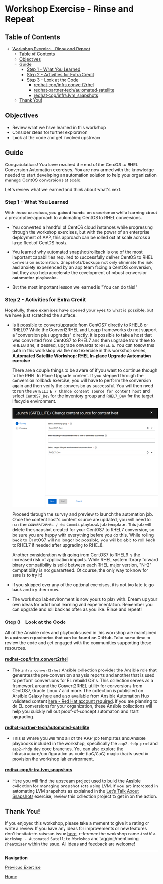 # Workshop Exercise - Rinse and Repeat

## Table of Contents

- [Workshop Exercise - Rinse and Repeat](#workshop-exercise---rinse-and-repeat)
  - [Table of Contents](#table-of-contents)
  - [Objectives](#objectives)
  - [Guide](#guide)
    - [Step 1 - What You Learned](#step-1---what-you-learned)
    - [Step 2 - Activities for Extra Credit](#step-2---activities-for-extra-credit)
    - [Step 3 - Look at the Code](#step-3---look-at-the-code)
      - [redhat-cop/infra.convert2rhel](#redhat-copinfraconvert2rhel)
      - [redhat-partner-tech/automated-satellite](#redhat-partner-techautomated-satellite)
      - [redhat-cop/infra.lvm_snapshots](#redhat-copinfralvm_snapshots)
  - [Thank You!](#thank-you)

## Objectives

* Review what we have learned in this workshop
* Consider ideas for further exploration
* Look at the code and get involved upstream

## Guide

Congratulations! You have reached the end of the CentOS to RHEL Conversion Automation exercises. You are now armed with the knowledge needed to start developing an automation solution to help your organization manage CentOS conversions at scale.

Let's review what we learned and think about what's next.

### Step 1 - What You Learned

With these exercises, you gained hands-on experience while learning about a prescriptive approach to automating CentOS to RHEL conversions.

- You converted a handful of CentOS cloud instances while progressing through the workshop exercises, but with the power of an enterprise deployment of AAP, this approach can be rolled out at scale across a large fleet of CentOS hosts.

- You learned why automated snapshot/rollback is one of the most important capabilities required to successfully deliver CentOS to RHEL conversion automation. Snapshots/backups not only eliminate the risk and anxiety experienced by an app team facing a CentOS conversion, but they also help accelerate the development of robust conversion automation playbooks.

- But the most important lesson we learned is "You can do this!"

### Step 2 - Activities for Extra Credit

Hopefully, these exercises have opened your eyes to what is possible, but we have just scratched the surface.

- Is it possible to convert/upgrade from CentOS7 directly to RHEL8 or RHEL9? While the Convert2RHEL and Leapp frameworks do not support a "conversion plus upgrades" directly, it is possible to take a host that was converted from CentOS7 to RHEL7 and then upgrade from there to RHEL8 and, if desired, upgrade onwards to RHEL 9. You can follow this path in this workshop via the next exercise in this workshop series, **Automated Satellite Workshop: RHEL In-place Upgrade Automation exercise**

  There are a couple things to be aware of if you want to continue through to the RHEL In Place Upgrade content. If you stepped through the conversion rollback exercise, you will have to perform the conversion again and then verify the conversion as successful. You will then need to run the `SATELLITE / Change content source for content host` and select `CentOS7_Dev` for the inventory group and `RHEL7_Dev` for the target lifecycle environment.
  
    ![Satellite Change content source for content host](images/content_host_change_source_survey.png)

  Proceed through the survey and preview to launch the automation job. Once the content host's content source are updated, you will need to run the `CONVERT2RHEL / 04 Commit` playbook job template. This job will delete the snapshot created for your CentOS7 to RHEL7 conversion, so be sure you are happy with everything before you do this. While rolling back to CentOS7 will no longer be possible, you will be able to roll back to RHEL7 if needed after upgrading to RHEL8.

  Another consideration with going from CentOS7 to RHEL9 is the increased risk of application impacts. While RHEL system library forward binary compatibility is solid between each RHEL major version, "N+2" compatibility is not guaranteed. Of course, the only way to know for sure is to try it!

- If you skipped over any of the optional exercises, it is not too late to go back and try them now.

- The workshop lab environment is now yours to play with. Dream up your own ideas for additional learning and experimentation. Remember you can upgrade and roll back as often as you like. Rinse and repeat!

### Step 3 - Look at the Code

All of the Ansible roles and playbooks used in this workshop are maintained in upstream repositories that can be found on GitHub. Take some time to review the code and get engaged with the communities supporting these resources.

#### [redhat-cop/infra.convert2rhel](https://github.com/redhat-cop/infra.convert2rhel)

- The `infra.convert2rhel` Ansible collection provides the Ansible role that generates the pre-conversion analysis reports and another that is used to perform conversions for EL rebuild OS's. This collection serves as a framework around the Convert2RHEL utility for conversions from CentOS7, Oracle Linux 7 and more. The collection is published on Ansible Galaxy [here](https://galaxy.ansible.com/ui/repo/published/infra/convert2rhel/) and also available from Ansible Automation Hub validated content [here - Red Hat account required](https://console.redhat.com/ansible/automation-hub/repo/validated/infra/convert2rhel/). If you are planning to do EL conversions for your organization, these Ansible collections will help you quickly roll out proof-of-concept automation and start upgrading.

#### [redhat-partner-tech/automated-satellite](https://github.com/redhat-partner-tech/automated-satellite)

- This is where you will find all of the AAP job templates and Ansible playbooks included in the workshop, specifically the `aap2-rhdp-prod` and `aap2-rhdp-dev` code branches. You can also explore the infrastructure/configuration as code (IaC/CaC) magic that is used to provision the workshop lab environment.

#### [redhat-cop/infra.lvm_snapshots](https://github.com/redhat-cop/infra.lvm_snapshots)

- Here you will find the upstream project used to build the Ansible collection for managing snapshot sets using LVM. If you are interested in automating LVM snapshots as explained in the [Let's Talk About Snapshots](../2.2-snapshots/README.md#lvm) exercise, review this collection project to get in on the action.

## Thank You!

If you enjoyed this workshop, please take a moment to give it a rating or write a review. If you have any ideas for improvements or new features, don't hesitate to raise an issue [here](https://github.com/redhat-cop/agnosticd/issues/new/choose), reference the workshop name `Ansible Workshop - Automated Satellite Workshop` and tagging/mentioning `@heatmiser` within the issue. All ideas and feedback are welcome!

---

**Navigation**

[Previous Exercise](../3.3-check-undo/README.md)

[Home](../README.md)
